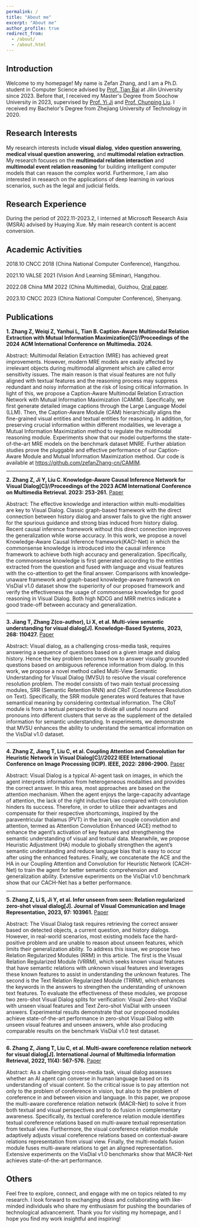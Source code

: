 ```yaml
---
permalink: /
title: "About me"
excerpt: "About me"
author_profile: true
redirect_from: 
  - /about/
  - /about.html
---
```


## Introduction

Welcome to my homepage! My name is Zefan Zhang, and I am a Ph.D. student in Computer Science advised by [Prof. Tian Bai](https://ccst.jlu.edu.cn/info/1026/17630.htm) at Jilin University since 2023. Before that, I received my Master's Degree from Soochow University in 2023, supervised by [Prof. Yi Ji](https://scst.suda.edu.cn/0e/3a/c11250a527930/page.htm) and [Prof. Chunping Liu](https://scst.suda.edu.cn/f5/ff/c30505a521727/page.htm). I received my Bachelor's Degree from Zhejiang University of Technology in 2020.

## Research Interests

My research interests include **visual dialog**, **video question answering**, **medical visual question answering**, and **multimodal relation extraction**. My research focuses on the **multimodal relation interaction** and **multimodal event relation reasoning** for building intelligent computer models that can reason the complex world. Furthermore, I am also interested in research on the applications of deep learning in various scenarios, such as the legal and judicial fields.  

## Research Experience

During the period of 2022.11-2023.2, I interned at Microsoft Research Asia (MSRA) advised by Huaying Xue. My main research content is accent conversion.

## Academic Activities

2018.10 CNCC 2018 (China National Computer Conference), Hangzhou.

2021.10 VALSE 2021 (Vision And Learning SEminar), Hangzhou.

2022.08 China MM 2022 (China Multimedia), Guizhou, [Oral paper](https://link.springer.com/article/10.1007/s13735-022-00257-2).

2023.10 CNCC 2023 (China National Computer Conference), Shenyang.

## Publications

**1. Zhang Z, Weiqi Z, Yanhui L, Tian B. Caption-Aware Multimodal Relation Extraction with Mutual Information Maximization[C]//Proceedings of the 2024 ACM International Conference on Multimedia. 2024.**  

Abstract: Multimodal Relation Extraction (MRE) has achieved great improvements. However, modern MRE models are easily affected by irrelevant objects during multimodal alignment which are called error sensitivity issues. The main reason is that visual features are not fully aligned with textual features and the reasoning process may suppress redundant and noisy information at the risk of losing critical information. In light of this, we propose a Caption-Aware Multimodal Relation Extraction Network with Mutual Information Maximization (CAMIM). Specifically, we first generate detailed image captions through the Large Language Model (LLM). Then, the Caption-Aware Module (CAM) hierarchically aligns the fine-grained visual entities and textual entities for reasoning. In addition, for preserving crucial information within different modalities, we leverage a Mutual Information Maximization method to regulate the multimodal reasoning module. Experiments show that our model outperforms the state-of-the-art MRE models on the benchmark dataset MNRE. Further ablation studies prove the pluggable and effective performance of our Caption-Aware Module and Mutual Information Maximization method. Our code is available at https://github.com/zefanZhang-cn/CAMIM.

---

**2. Zhang Z, Ji Y, Liu C. Knowledge-Aware Causal Inference Network for Visual Dialog[C]//Proceedings of the 2023 ACM International Conference on Multimedia Retrieval. 2023: 253-261.**  [Paper](https://dl.acm.org/doi/abs/10.1145/3591106.3592272)

Abstract: The effective knowledge and interaction within multi-modalities are key to Visual Dialog. Classic graph-based framework with the direct connection between history dialog and answer fails to give the right answer for the spurious guidance and strong bias induced from history dialog. Recent causal inference framework without this direct connection improves the generalization while worse accuracy. In this work, we propose a novel Knowledge-Aware Causal Inference framework(KACI-Net) in which the commonsense knowledge is introduced into the causal inference framework to achieve both high accuracy and generalization. Specifically, the commonsense knowledge is first generated according to the entities extracted from the question and fused with language and visual features with the co-attention to get the final answer. Comparisons with knowledge-unaware framework and graph-based knowledge-aware framework on VisDial v1.0 dataset show the superiority of our proposed framework and verify the effectiveness the usage of commonsense knowledge for good reasoning in Visual Dialog. Both high NDCG and MRR metrics indicate a good trade-off between accuracy and generalization.

---

**3. Jiang T, Zhang Z(co-author), Li X, et al. Multi-view semantic understanding for visual dialog[J]. Knowledge-Based Systems, 2023, 268: 110427.**  [Paper](https://www.sciencedirect.com/science/article/abs/pii/S0950705123001776)

Abstract: Visual dialog, as a challenging cross-media task, requires answering a sequence of questions based on a given image and dialog history. Hence the key problem becomes how to answer visually grounded questions based on ambiguous reference information from dialog. In this work, we propose a novel method called Multi-View Semantic Understanding for Visual Dialog (MVSU) to resolve the visual coreference resolution problem. The model consists of two main textual processing modules, SRR (Semantic Retention RNN) and CRoT (Coreference Resolution on Text). Specifically, the SRR module generates word features that have semantical meaning by considering contextual information. The CRoT module is from a textual perspective to divide all useful nouns and pronouns into different clusters that serve as the supplement of the detailed information for semantic understanding. In experiments, we demonstrate that MVSU enhances the ability to understand the semantical information on the VisDial v1.0 dataset.

---

**4. Zhang Z, Jiang T, Liu C, et al. Coupling Attention and Convolution for Heuristic Network in Visual Dialog[C]//2022 IEEE International Conference on Image Processing (ICIP). IEEE, 2022: 2896-2900.**  [Paper](https://ieeexplore.ieee.org/abstract/document/9898003)

Abstract: Visual Dialog is a typical AI-agent task on images, in which the agent interprets information from heterogeneous modalities and provides the correct answer. In this area, most approaches are based on the attention mechanism. When the agent enjoys the large-capacity advantage of attention, the lack of the right inductive bias compared with convolution hinders its success. Therefore, in order to utilize their advantages and compensate for their respective shortcomings, inspired by the paraventricular thalamus (PVT) in the brain, we couple convolution and attention, termed as Attention Convolution Enhanced (ACE) method to enhance the agent’s activation of key features and strengthening the semantic understanding of visual and textual data. Meanwhile, we propose Heuristic Adjustment (HA) module to globally strengthen the agent’s semantic understanding and reduce language bias that is easy to occur after using the enhanced features. Finally, we concatenate the ACE and the HA in our Coupling Attention and Convolution for Heuristic Network (CACH-Net) to train the agent for better semantic comprehension and generalization ability. Extensive experiments on the VisDial v1.0 benchmark show that our CACH-Net has a better performance.

---

**5. Zhang Z, Li S, Ji Y, et al. Infer unseen from seen: Relation regularized zero-shot visual dialog[J]. Journal of Visual Communication and Image Representation, 2023, 97: 103961.**  [Paper](https://www.sciencedirect.com/science/article/abs/pii/S1047320323002110)

Abstract: The Visual Dialog task requires retrieving the correct answer based on detected objects, a current question, and history dialogs. However, in real-world scenarios, most existing models face the hard-positive problem and are unable to reason about unseen features, which limits their generalization ability. To address this issue, we propose two Relation Regularized Modules (RRM) in this article. The first is the Visual Relation Regularized Module (VRRM), which seeks known visual features that have semantic relations with unknown visual features and leverages these known features to assist in understanding the unknown features. The second is the Text Relation Regularized Module (TRRM), which enhances the keywords in the answers to strengthen the understanding of unknown text features. To evaluate the effectiveness of these modules, we propose two zero-shot Visual Dialog splits for verification: Visual Zero-shot VisDial with unseen visual features and Text Zero-shot VisDial with unseen answers. Experimental results demonstrate that our proposed modules achieve state-of-the-art performance in zero-shot Visual Dialog with unseen visual features and unseen answers, while also producing comparable results on the benchmark VisDial v1.0 test dataset.

---

**6. Zhang Z, Jiang T, Liu C, et al. Multi-aware coreference relation network for visual dialog[J]. International Journal of Multimedia Information Retrieval, 2022, 11(4): 567-576.**  [Paper](https://link.springer.com/article/10.1007/s13735-022-00257-2)

Abstract: As a challenging cross-media task, visual dialog assesses whether an AI agent can converse in human language based on its understanding of visual content. So the critical issue is to pay attention not only to the problem of coreference in vision, but also to the problem of coreference in and between vision and language. In this paper, we propose the multi-aware coreference relation network (MACR-Net) to solve it from both textual and visual perspectives and to do fusion in complementary awareness. Specifically, its textual coreference relation module identifies textual coreference relations based on multi-aware textual representation from textual view. Furthermore, the visual coreference relation module adaptively adjusts visual coreference relations based on contextual-aware relations representation from visual view. Finally, the multi-modals fusion module fuses multi-aware relations to get an aligned representation. Extensive experiments on the VisDial v1.0 benchmarks show that MACR-Net achieves state-of-the-art performance.

## Others

Feel free to explore, connect, and engage with me on topics related to my research. I look forward to exchanging ideas and collaborating with like-minded individuals who share my enthusiasm for pushing the boundaries of technological advancement. Thank you for visiting my homepage, and I hope you find my work insightful and inspiring!


